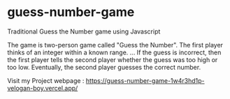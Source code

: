# guess-number-game
Traditional Guess the Number game using Javascript

The game is two-person game called "Guess the Number". The first player thinks of an integer within a known range. ... If the guess is incorrect, then the first player tells the second player whether the guess was too high or too low. Eventually, the second player guesses the correct number.

Visit my Project webpage : https://guess-number-game-1w4r3hd1p-velogan-boy.vercel.app/


   
